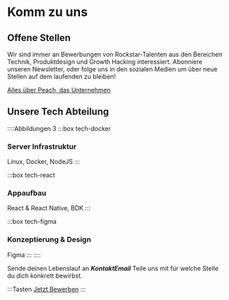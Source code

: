 # Komm zu uns

## Offene Stellen
<!--
::::Abbildungen 3
:::box tech-peach
### Backend Entwickler
:::

:::box tech-peach
### Frontend Entwickler
:::

:::box tech-peach
### Produktdesigner
:::

:::box tech-peach
### Regional Growth Hacker

Marketing Manager
:::

:::box tech-peach
### Local market growth hacker

Vereinigtes Königreich, Deutschland. Spanien und Italien
:::

:::box tech-peach
### Content Ersteller

Instagram / Tik Tok
:::

:::box tech-peach
### Produkt Manager
:::
::::

Andere interssante Skills? Lass es uns wissen!
-->

Wir sind immer an Bewerbungen von Rockstar-Talenten aus den Bereichen Technik, Produktdesign und Growth Hacking interessiert. Abonniere unseren Newsletter, oder folge uns in den sozialen Medien um über neue Stellen auf dem laufenden zu bleiben!

[Alles über Peach, das Unternehmen](/blog/Alles-über-Peach-das-Unternehmen/)

## Unsere Tech Abteilung

::::Abbildungen 3
:::box tech-docker
### Server Infrastruktur
Linux, Docker, NodeJS
:::

:::box tech-react
### Appaufbau
React & React Native, BDK
:::

:::box tech-figma
### Konzeptierung & Design
Figma
:::
::::

Sende deinen Lebenslauf an **$KontaktEmail$** Teile uns mit für welche Stelle du dich konkrett bewirbst.

:::Tasten
[Jetzt Bewerben](mailto:$contactEmail$)
:::
